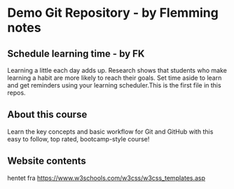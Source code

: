 # Demo Git Repository - by Flemming notes

## Schedule learning time - by FK

Learning a little each day adds up. Research shows that students who make learning a habit are more likely to reach their goals. Set time aside to learn and get reminders using your learning scheduler.This is the first file in this repos.

## About this course

Learn the key concepts and basic workflow for Git and GitHub with this easy to follow, top rated, bootcamp-style course!

## Website contents
hentet fra https://www.w3schools.com/w3css/w3css_templates.asp